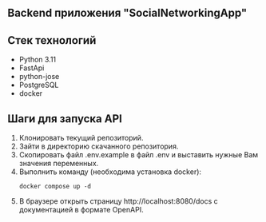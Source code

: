 Backend приложения "SocialNetworkingApp"
---------------------

## Стек технологий

* Python 3.11
* FastApi
* python-jose
* PostgreSQL
* docker

## Шаги для запуска API

1. Клонировать текущий репозиторий.
2. Зайти в директорию скачанного репозитория.
3. Скопировать файл .env.example в файл .env и выставить нужные Вам значения переменных.
4. Выполнить команду (необходима установка docker):
   ```
   docker compose up -d
   ```
5. В браузере открыть страницу http://localhost:8080/docs с документацией в формате OpenAPI.

